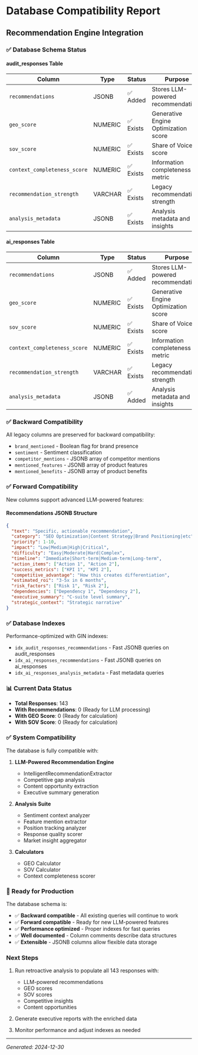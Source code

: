 # Database Compatibility Report
## Recommendation Engine Integration

### ✅ Database Schema Status

#### **audit_responses** Table
| Column | Type | Status | Purpose |
|--------|------|--------|---------|
| `recommendations` | JSONB | ✅ Added | Stores LLM-powered recommendations |
| `geo_score` | NUMERIC | ✅ Exists | Generative Engine Optimization score |
| `sov_score` | NUMERIC | ✅ Exists | Share of Voice score |
| `context_completeness_score` | NUMERIC | ✅ Exists | Information completeness metric |
| `recommendation_strength` | VARCHAR | ✅ Exists | Legacy recommendation strength |
| `analysis_metadata` | JSONB | ✅ Exists | Analysis metadata and insights |

#### **ai_responses** Table
| Column | Type | Status | Purpose |
|--------|------|--------|---------|
| `recommendations` | JSONB | ✅ Added | Stores LLM-powered recommendations |
| `geo_score` | NUMERIC | ✅ Exists | Generative Engine Optimization score |
| `sov_score` | NUMERIC | ✅ Exists | Share of Voice score |
| `context_completeness_score` | NUMERIC | ✅ Exists | Information completeness metric |
| `recommendation_strength` | VARCHAR | ✅ Exists | Legacy recommendation strength |
| `analysis_metadata` | JSONB | ✅ Added | Analysis metadata and insights |

### ✅ Backward Compatibility

All legacy columns are preserved for backward compatibility:
- `brand_mentioned` - Boolean flag for brand presence
- `sentiment` - Sentiment classification
- `competitor_mentions` - JSONB array of competitor mentions
- `mentioned_features` - JSONB array of product features
- `mentioned_benefits` - JSONB array of product benefits

### ✅ Forward Compatibility

New columns support advanced LLM-powered features:

#### Recommendations JSONB Structure
```json
{
  "text": "Specific, actionable recommendation",
  "category": "SEO Optimization|Content Strategy|Brand Positioning|etc",
  "priority": 1-10,
  "impact": "Low|Medium|High|Critical",
  "difficulty": "Easy|Moderate|Hard|Complex",
  "timeline": "Immediate|Short-term|Medium-term|Long-term",
  "action_items": ["Action 1", "Action 2"],
  "success_metrics": ["KPI 1", "KPI 2"],
  "competitive_advantage": "How this creates differentiation",
  "estimated_roi": "3-5x in 6 months",
  "risk_factors": ["Risk 1", "Risk 2"],
  "dependencies": ["Dependency 1", "Dependency 2"],
  "executive_summary": "C-suite level summary",
  "strategic_context": "Strategic narrative"
}
```

### ✅ Database Indexes

Performance-optimized with GIN indexes:
- `idx_audit_responses_recommendations` - Fast JSONB queries on audit_responses
- `idx_ai_responses_recommendations` - Fast JSONB queries on ai_responses
- `idx_ai_responses_analysis_metadata` - Fast metadata queries

### 📊 Current Data Status

- **Total Responses**: 143
- **With Recommendations**: 0 (Ready for LLM processing)
- **With GEO Score**: 0 (Ready for calculation)
- **With SOV Score**: 0 (Ready for calculation)

### ✅ System Compatibility

The database is fully compatible with:

1. **LLM-Powered Recommendation Engine**
   - IntelligentRecommendationExtractor
   - Competitive gap analysis
   - Content opportunity extraction
   - Executive summary generation

2. **Analysis Suite**
   - Sentiment context analyzer
   - Feature mention extractor
   - Position tracking analyzer
   - Response quality scorer
   - Market insight aggregator

3. **Calculators**
   - GEO Calculator
   - SOV Calculator
   - Context completeness scorer

### 🚀 Ready for Production

The database schema is:
- ✅ **Backward compatible** - All existing queries will continue to work
- ✅ **Forward compatible** - Ready for new LLM-powered features
- ✅ **Performance optimized** - Proper indexes for fast queries
- ✅ **Well documented** - Column comments describe data structures
- ✅ **Extensible** - JSONB columns allow flexible data storage

### Next Steps

1. Run retroactive analysis to populate all 143 responses with:
   - LLM-powered recommendations
   - GEO scores
   - SOV scores
   - Competitive insights
   - Content opportunities

2. Generate executive reports with the enriched data

3. Monitor performance and adjust indexes as needed

---
*Generated: 2024-12-30*